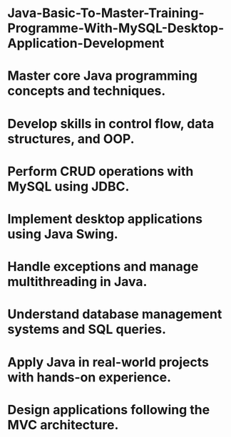 # Java-Basic-To-Master-Training-Programme-With-MySQL-Desktop-Application-Development


# Master core Java programming concepts and techniques.
# Develop skills in control flow, data structures, and OOP.
# Perform CRUD operations with MySQL using JDBC.
# Implement desktop applications using Java Swing.
# Handle exceptions and manage multithreading in Java.
# Understand database management systems and SQL queries.
# Apply Java in real-world projects with hands-on experience.
# Design applications following the MVC architecture.
